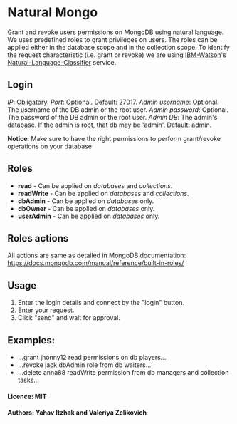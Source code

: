# Natural Mongo

Grant and revoke users permissions on MongoDB using natural language.
We uses predefined roles to grant privileges on users. The roles can be applied either in the database scope and in the collection scope.
To identify the request characteristic (i.e. grant or revoke) we are using [IBM-Watson](http://www.ibm.com/watson/)'s [Natural-Language-Classifier](https://www.ibm.com/watson/developercloud/doc/nl-classifier/) service.

## Login
*IP*: Obligatory.
*Port*: Optional. Default: 27017.
*Admin username*: Optional. The username of the DB admin or the root user.
*Admin password*: Optional. The password of the DB admin or the root user.
*Admin DB*: The admin's database. If the admin is root, that db may be 'admin'. Default: admin.

**Notice**: Make sure to have the right permissions to perform grant/revoke operations on your database

## Roles
* **read** - Can be applied on *databases* and *collections*.
* **readWrite** - Can be applied on *databases* and *collections*.
* **dbAdmin** - Can be applied on *databases* only.
* **dbOwner** - Can be applied on *databases* only.
* **userAdmin** - Can be applied on *databases* only.

## Roles actions
All actions are same as detailed in MongoDB documentation:
https://docs.mongodb.com/manual/reference/built-in-roles/

## Usage
1. Enter the login details and connect by the "login" button.
2. Enter your request.
3. Click "send" and wait for approval.

## Examples:
* ...grant jhonny12 read permissions on db players...
* ...revoke jack dbAdmin role from db waiters...
* ...delete anna88 readWrite permission from db managers and collection tasks...

#### Licence: MIT
#### Authors: Yahav Itzhak and Valeriya Zelikovich